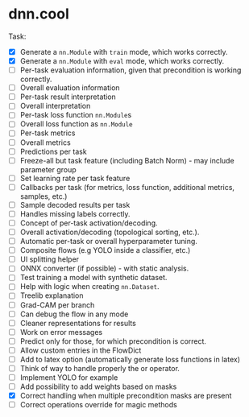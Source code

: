# dnn.cool

Task:


- [x] Generate a `nn.Module` with `train` mode, which works correctly.
- [x] Generate a `nn.Module` with `eval` mode, which works correctly.
- [ ] Per-task evaluation information, given that precondition is working correctly.
- [ ] Overall evaluation information
- [ ] Per-task result interpretation
- [ ] Overall interpretation
- [ ] Per-task loss function `nn.Module`s
- [ ] Overall loss function as `nn.Module`
- [ ] Per-task metrics
- [ ] Overall metrics
- [ ] Predictions per task
- [ ] Freeze-all but task feature (including Batch Norm) - may include parameter group
- [ ] Set learning rate per task feature
- [ ] Callbacks per task (for metrics, loss function, additional metrics, samples, etc.)
- [ ] Sample decoded results per task
- [ ] Handles missing labels correctly.
- [ ] Concept of per-task activation/decoding.
- [ ] Overall activation/decoding (topological sorting, etc.).
- [ ] Automatic per-task or overall hyperparameter tuning.
- [ ] Composite flows (e.g YOLO inside a classifier, etc.)
- [ ] UI splitting helper
- [ ] ONNX converter (if possible) - with static analysis.
- [ ] Test training a model with synthetic dataset.
- [ ] Help with logic when creating `nn.Dataset`.
- [ ] Treelib explanation
- [ ] Grad-CAM per branch
- [ ] Can debug the flow in any mode
- [ ] Cleaner representations for results
- [ ] Work on error messages
- [ ] Predict only for those, for which precondition is correct.
- [ ] Allow custom entries in the FlowDict
- [ ] Add to latex option (automatically generate loss functions in latex)
- [ ] Think of way to handle properly the or operator.
- [ ] Implement YOLO for example
- [ ] Add possibility to add weights based on masks
- [x] Correct handling when multiple precondition masks are present
- [ ] Correct operations override for magic methods
